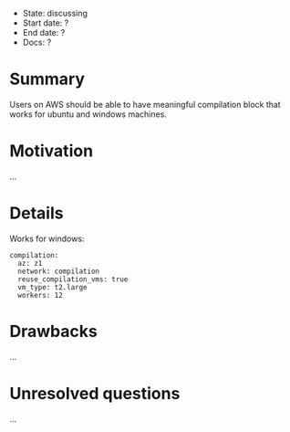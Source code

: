 - State: discussing
- Start date: ?
- End date: ?
- Docs: ?

# Summary

Users on AWS should be able to have meaningful compilation block that works for ubuntu and windows machines.

# Motivation

...

# Details

Works for windows:

```
compilation:
  az: z1
  network: compilation
  reuse_compilation_vms: true
  vm_type: t2.large
  workers: 12
```

# Drawbacks

...

# Unresolved questions

...
